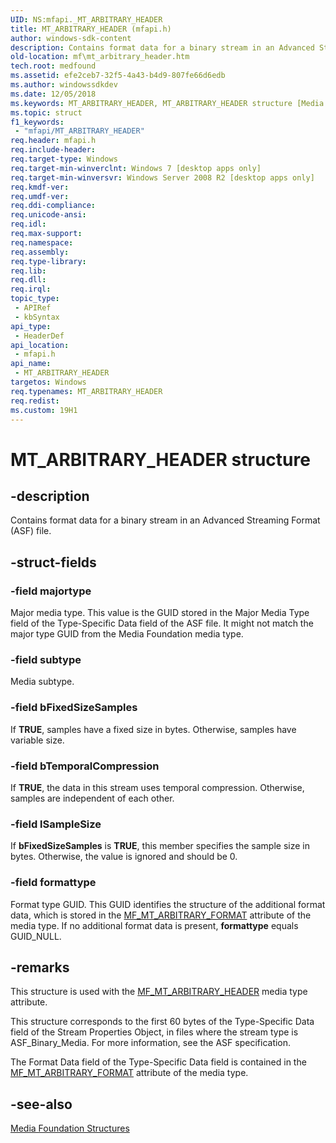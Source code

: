 ```yaml
---
UID: NS:mfapi._MT_ARBITRARY_HEADER
title: MT_ARBITRARY_HEADER (mfapi.h)
author: windows-sdk-content
description: Contains format data for a binary stream in an Advanced Streaming Format (ASF) file.
old-location: mf\mt_arbitrary_header.htm
tech.root: medfound
ms.assetid: efe2ceb7-32f5-4a43-b4d9-807fe66d6edb
ms.author: windowssdkdev
ms.date: 12/05/2018
ms.keywords: MT_ARBITRARY_HEADER, MT_ARBITRARY_HEADER structure [Media Foundation], mf.mt_arbitrary_header, mfapi/MT_ARBITRARY_HEADER
ms.topic: struct
f1_keywords: 
 - "mfapi/MT_ARBITRARY_HEADER"
req.header: mfapi.h
req.include-header: 
req.target-type: Windows
req.target-min-winverclnt: Windows 7 [desktop apps only]
req.target-min-winversvr: Windows Server 2008 R2 [desktop apps only]
req.kmdf-ver: 
req.umdf-ver: 
req.ddi-compliance: 
req.unicode-ansi: 
req.idl: 
req.max-support: 
req.namespace: 
req.assembly: 
req.type-library: 
req.lib: 
req.dll: 
req.irql: 
topic_type:
 - APIRef
 - kbSyntax
api_type:
 - HeaderDef
api_location:
 - mfapi.h
api_name:
 - MT_ARBITRARY_HEADER
targetos: Windows
req.typenames: MT_ARBITRARY_HEADER
req.redist: 
ms.custom: 19H1
---
```


# MT_ARBITRARY_HEADER structure


## -description


Contains format data for a binary stream in an Advanced Streaming Format (ASF) file.


## -struct-fields




### -field majortype

Major media type. This value is the GUID stored in the Major Media Type field of the Type-Specific Data field of the ASF file. It might not match the major type GUID from the Media Foundation media type. 


### -field subtype

Media subtype.
          


### -field bFixedSizeSamples

If <b>TRUE</b>, samples have a fixed size in bytes.
          Otherwise, samples have variable size.


### -field bTemporalCompression

If <b>TRUE</b>, the data in this stream uses temporal compression. Otherwise, samples are independent of each other.


### -field lSampleSize

If <b>bFixedSizeSamples</b> is <b>TRUE</b>, this member specifies the sample size in bytes. Otherwise, the value is ignored and should be 0.


### -field formattype

Format type GUID. This GUID identifies the structure of the additional format data, which is stored in the 
          <a href="https://docs.microsoft.com/windows/desktop/medfound/mf-mt-arbitrary-format">MF_MT_ARBITRARY_FORMAT</a> attribute of the media type. If no additional format data is present, <b>formattype</b> equals GUID_NULL.


## -remarks



This structure is used with the <a href="https://docs.microsoft.com/windows/desktop/medfound/mf-mt-arbitrary-header">MF_MT_ARBITRARY_HEADER</a> media type attribute.

This structure corresponds to the first 60 bytes of the Type-Specific Data field of the Stream Properties Object, in files where the stream type is ASF_Binary_Media. For more information, see the ASF specification.

The Format Data field of the Type-Specific Data field is contained in the <a href="https://docs.microsoft.com/windows/desktop/medfound/mf-mt-arbitrary-format">MF_MT_ARBITRARY_FORMAT</a> attribute of the media type.




## -see-also




<a href="https://docs.microsoft.com/windows/desktop/medfound/media-foundation-structures">Media Foundation Structures</a>
 

 

